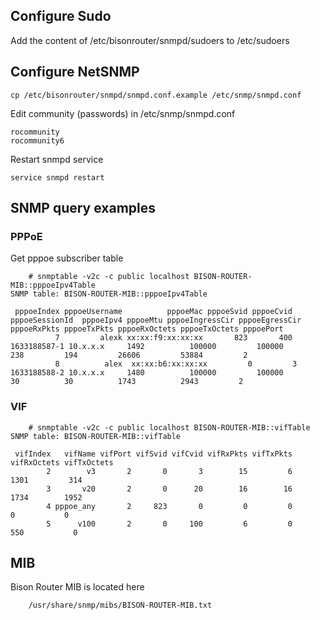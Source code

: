 ## Configure Sudo

Add the content of /etc/bisonrouter/snmpd/sudoers to /etc/sudoers

## Configure NetSNMP

	cp /etc/bisonrouter/snmpd/snmpd.conf.example /etc/snmp/snmpd.conf

Edit community (passwords) in /etc/snmp/snmpd.conf

	rocommunity
	rocommunity6

Restart snmpd service

	service snmpd restart

## SNMP query examples

### PPPoE 

Get pppoe subscriber table

        # snmptable -v2c -c public localhost BISON-ROUTER-MIB::pppoeIpv4Table
	SNMP table: BISON-ROUTER-MIB::pppoeIpv4Table
	
	 pppoeIndex pppoeUsername          pppoeMac pppoeSvid pppoeCvid pppoeSessionId  pppoeIpv4 pppoeMtu pppoeIngressCir pppoeEgressCir pppoeRxPkts pppoeTxPkts pppoeRxOctets pppoeTxOctets pppoePort
	          7         alexk xx:xx:f9:xx:xx:xx       823       400   1633188587-1 10.x.x.x     1492          100000         100000         238         194         26606         53884         2
	          8          alex  xx:xx:b6:xx:xx:xx         0         3   1633188588-2 10.x.x.x     1480          100000         100000          30          30          1743          2943         2

### VIF

        # snmptable -v2c -c public localhost BISON-ROUTER-MIB::vifTable
	SNMP table: BISON-ROUTER-MIB::vifTable
	
	 vifIndex   vifName vifPort vifSvid vifCvid vifRxPkts vifTxPkts vifRxOctets vifTxOctets
	        2        v3       2       0       3        15         6        1301         314
	        3       v20       2       0      20        16        16        1734        1952
	        4 pppoe_any       2     823       0         0         0           0           0
	        5      v100       2       0     100         6         0         550           0

## MIB

Bison Router MIB is located here

        /usr/share/snmp/mibs/BISON-ROUTER-MIB.txt

